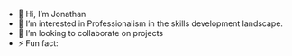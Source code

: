 - 👋 Hi, I’m Jonathan
- 👀 I’m interested in Professionalism in the skills development landscape.
- 💞️ I’m looking to collaborate on projects
- ⚡ Fun fact: 

<!---
JLBrauns/JLBrauns is a ✨ special ✨ repository because its `README.md` (this file) appears on your GitHub profile.
You can click the Preview link to take a look at your changes.
--->
